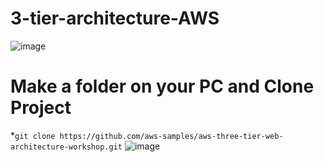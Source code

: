 # 3-tier-architecture-AWS

![image](https://github.com/rogerbarrow/3-tier-architecture-AWS/assets/46138186/c67faf5b-bc24-485c-aea8-4b1c7afdfb27)
# Make a folder on your PC and Clone Project
*``` git clone https://github.com/aws-samples/aws-three-tier-web-architecture-workshop.git ```
![image](https://github.com/rogerbarrow/3-tier-architecture-AWS/assets/46138186/de005163-0735-47da-8bd5-4700dd98e113)
